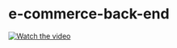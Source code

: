 # e-commerce-back-end

[![Watch the video](https://img.youtube.com/vi/Bp4ctwUhpww)](https://youtu.be/Bp4ctwUhpww)
